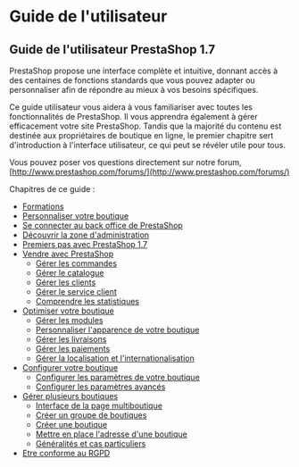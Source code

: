 # Guide de l'utilisateur

## Guide de l'utilisateur PrestaShop 1.7

PrestaShop propose une interface complète et intuitive, donnant accès à des centaines de fonctions standards que vous pouvez adapter ou personnaliser afin de répondre au mieux à vos besoins spécifiques.

Ce guide utilisateur vous aidera à vous familiariser avec toutes les fonctionnalités de PrestaShop. Il vous apprendra également à gérer efficacement votre site PrestaShop. Tandis que la majorité du contenu est destinée aux propriétaires de boutique en ligne, le premier chapitre sert d'introduction à l'interface utilisateur, ce qui peut se révéler utile pour tous.

Vous pouvez poser vos questions directement sur notre forum, [http://www.prestashop.com/forums/](http://www.prestashop.com/forums/)

Chapitres de ce guide :

* [Formations](formations.md)
* [Personnaliser votre boutique](personnaliser-votre-boutique.md)
* [Se connecter au back office de PrestaShop](se-connecter-au-back-office-de-prestashop.md)
* [Découvrir la zone d'administration](decouvrir-la-zone-dadministration.md)
* [Premiers pas avec PrestaShop 1.7](premiers-pas-avec-prestashop-1.7.md)
* [Vendre avec PrestaShop](vendre-avec-prestashop/)
  * [Gérer les commandes](vendre-avec-prestashop/gerer-les-commandes/)
  * [Gérer le catalogue](vendre-avec-prestashop/gerer-le-catalogue/)
  * [Gérer les clients](vendre-avec-prestashop/gerer-les-clients/)
  * [Gérer le service client](vendre-avec-prestashop/gerer-le-service-client/)
  * [Comprendre les statistiques](vendre-avec-prestashop/comprendre-les-statistiques.md)
* [Optimiser votre boutique](optimiser-votre-boutique/)
  * [Gérer les modules](optimiser-votre-boutique/gerer-les-modules/)
  * [Personnaliser l'apparence de votre boutique](optimiser-votre-boutique/personnaliser-lapparence-de-votre-boutique/)
  * [Gérer les livraisons](optimiser-votre-boutique/gerer-les-livraisons/)
  * [Gérer les paiements](optimiser-votre-boutique/gerer-les-paiements/)
  * [Gérer la localisation et l'internationalisation](optimiser-votre-boutique/gerer-la-localisation-et-linternationalisation/)
* [Configurer votre boutique](configurer-votre-boutique/)
  * [Configurer les paramètres de votre boutique](configurer-votre-boutique/parametres-de-votre-boutique/)
  * [Configurer les paramètres avancés](configurer-votre-boutique/parametres-avances/)
* [Gérer plusieurs boutiques](gerer-plusieurs-boutiques/)
  * [Interface de la page multiboutique](gerer-plusieurs-boutiques/interface-de-la-page-multiboutique.md)
  * [Créer un groupe de boutiques](gerer-plusieurs-boutiques/creer-un-groupe-de-boutiques.md)
  * [Créer une boutique](gerer-plusieurs-boutiques/creer-une-boutique.md)
  * [Mettre en place l'adresse d'une boutique](gerer-plusieurs-boutiques/mettre-en-place-ladresse-dune-boutique.md)
  * [Généralités et cas particuliers](gerer-plusieurs-boutiques/generalites-et-cas-particuliers.md)
* [Etre conforme au RGPD](etre-conforme-au-rgpd.md)

